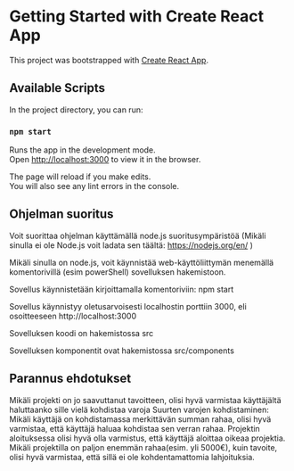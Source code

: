 # Getting Started with Create React App

This project was bootstrapped with [Create React App](https://github.com/facebook/create-react-app).

## Available Scripts

In the project directory, you can run:

### `npm start`

Runs the app in the development mode.\
Open [http://localhost:3000](http://localhost:3000) to view it in the browser.

The page will reload if you make edits.\
You will also see any lint errors in the console.

## Ohjelman suoritus

Voit suorittaa ohjelman käyttämällä node.js suoritusympäristöä (Mikäli sinulla ei ole Node.js voit ladata sen täältä: https://nodejs.org/en/ )

Mikäli sinulla on node.js, voit käynnistää web-käyttöliittymän menemällä komentorivillä (esim powerShell) sovelluksen hakemistoon.

Sovellus käynnistetään kirjoittamalla komentoriviin: npm start

Sovellus käynnistyy oletusarvoisesti localhostin porttiin 3000, eli osoitteeseen http://localhost:3000

Sovelluksen koodi on hakemistossa src

Sovelluksen komponentit ovat hakemistossa src/components

## Parannus ehdotukset

Mikäli projekti on jo saavuttanut tavoitteen, olisi hyvä varmistaa käyttäjältä haluttaanko sille vielä kohdistaa varoja
Suurten varojen kohdistaminen: Mikäli käyttäjä on kohdistamassa merkittävän summan rahaa, olisi hyvä varmistaa, että käyttäjä haluaa kohdistaa sen verran rahaa.
Projektin aloituksessa olisi hyvä olla varmistus, että käyttäjä aloittaa oikeaa projektia.
Mikäli projektilla on paljon enemmän rahaa(esim. yli 5000€), kuin tavoite, olisi hyvä varmistaa, että sillä ei ole kohdentamattomia lahjoituksia.






















